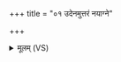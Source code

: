 +++
title = "०१ उदेनमुत्तरं नयाग्ने"

+++
<details><summary>मूलम् (VS)</summary>

उदे॑नमुत्त॒रं न॒याग्ने॑ घृ॒तेना॑हुत। समे॑नं॒ वर्च॑सा सृज प्र॒जया॑ च ब॒हुं कृ॑धि ॥
</details>